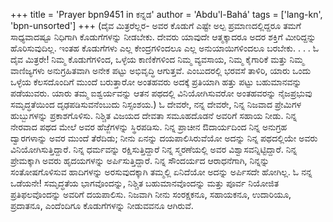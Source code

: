 +++
title = 'Prayer bpn9451 in ಕನ್ನಡ'
author = 'Abdu'l-Bahá'
tags = ['lang-kn', 'bpn-unsorted']
+++
(ದೈವ ಮಿತ್ರರೆಲ್ಲರ- ಅವರ ಕೊಡುಗೆ ಎಷ್ಟೇ ಅಲ್ಪ ಪ್ರಮಾಣದಲ್ಲಿದ್ದರೂ ತಮಗೆ ಸಾಧ್ಯವಾದಷ್ಟೂ ನಿಧಿಗಾಗಿ ಕೊಡುಗೆಗಳನ್ನು ನೀಡಬೇಕು. ದೇವರು ಯಾವುದೇ ಆತ್ಮಕ್ಕಾದರೂ ಅದರ ಶಕ್ತಿಗೆ ಮೀರಿದ್ದನ್ನು ಹೊರಿಸುವುದಿಲ್ಲ.  ಇಂತಹ ಕೊಡುಗೆಗಳು ಎಲ್ಲ ಕೇಂದ್ರಗಳಿಂದಲೂ ಎಲ್ಲ ಅನುಯಾಯಿಗಳಿಂದಲೂ ಬರಬೇಕು. . . . ಓ ದೈವ ಮಿತ್ರರೇ! ನಿಮ್ಮ ಕೊಡುಗೆಗಳಿಂದ, ಒಳ್ಳೆಯ ಕಾಣಿಕೆಗಳಿಂದ ನಿಮ್ಮ ವ್ಯವಸಾಯ, ನಿಮ್ಮ ಕೈಗಾರಿಕೆ ಮತ್ತು ನಿಮ್ಮ ವಾಣಿಜ್ಯಗಳು ಅನುಗ್ರಹಿತವಾಗಿ ಅನೇಕ ಪಟ್ಟು ಅಭಿವೃದ್ಧಿ ಆಗುತ್ತವೆ.  ಎಂಬುದರಲ್ಲಿ ಭರವಸೆ ತಾಳಿರಿ, ಯಾರು ಒಂದು ಒಳ್ಳೆಯ ಕೆಲಸದೊಂದಿಗೆ ಮುಂದೆ ಬರುತ್ತಾರೋ ಅಂತಹವರು ಅದಕ್ಕೆ ಪ್ರತಿಯಾಗಿ ಹತ್ತು ಪಟ್ಟು ಬಹುಮಾನವನ್ನು ಪಡೆಯುವರು.  ಯಾರು ತಮ್ಮ ಐಶ್ವರ್ಯವನ್ನು ಆತನ ಪಥದಲ್ಲಿ ವಿನಿಯೋಗಿಸುವರೋ ಅಂತಹವರನ್ನು ನೈಜಪ್ರಭುವು ಸಮೃದ್ಧತೆಯಿಂದ ದೃಢಪಡಿಸುವನೆಂಬುದು ನಿಸ್ಸಂಶಯ.)
ಓ ದೇವರೇ, ನನ್ನ ದೇವರೇ, ನಿನ್ನ ನಿಜವಾದ ಪ್ರೇಮಿಗಳ ಹುಬ್ಬುಗಳನ್ನು ಪ್ರಕಾಶಗೊಳಿಸು. ನಿಶ್ಚಿತ ವಿಜಯದ ದೇವತಾ ಸಮೂಹದೊಡನೆ ಅವರಿಗೆ ಸಹಾಯ ನೀಡು.  ನಿನ್ನ ನೇರವಾದ ಪಥದ ಮೇಲೆ ಅವರ ಹೆಜ್ಜೆಗಳನ್ನು ಸ್ಥಿರಪಡಿಸು.  ನಿನ್ನ ಪ್ರಾಚೀನ ಔದಾರ್ಯದಿಂದ ನಿನ್ನ ಅನುಗ್ರಹ ದ್ವಾರಗಳಾನ್ನು ಅವರ ಮುಂದೆ ತೆರೆದಿಡು; ನೀನು ಏನನ್ನು ದಯಪಾಲಿಸಿರುವೆಯೋ ಅದನ್ನು ನಿನ್ನ ಪಥದಲ್ಲಿಯೇ ಅವರು ವಿನಿಯೋಗಿಸುತ್ತಿದ್ದಾರೆ.  ನಿನ್ನ ಧರ್ಮವನ್ನು ರಕ್ಷಿಸುತ್ತಿದ್ದಾರೆ ನಿನ್ನ ಸ್ಮರಣೆಯಲ್ಲಿ ಅವರ ವಿಶ್ವಾಸವನ್ನಿಟ್ಟಿದ್ದಾರೆ.  ನಿನ್ನ ಪ್ರೇಮಕ್ಕಾಗಿ ಅವರು ಹೃದಯಗಳನ್ನು ಅರ್ಪಿಸುತ್ತಿದ್ದಾರೆ.  ನಿನ್ನ ಸೌಂದರ್ಯದ ಆರಾಧನೆಗಾಗಿ, ನಿನ್ನನ್ನು ಸಂತೋಷಗೊಳಿಸುವ ಹಾದಿಗಳನ್ನು ಅರಸುವುದಕ್ಕಾಗಿ ತಮ್ಮಲ್ಲಿ ಏನಿದೆಯೋ ಅದನ್ನು ಅರ್ಪಿಸದೇ ಹೋಗಿಲ್ಲ.
ಓ ನನ್ನ ಒಡೆಯನೇ! ಸಮೃದ್ಧತೆಯ ಭಾಗವೊಂದನ್ನು, ನಿಶ್ಚಿತ ಬಹುಮಾನವೊಂದನ್ನು ಮತ್ತು ಪೂರ್ವ ನಿಯೋಜಿತ ಪ್ರತಿಫಲವೊಂದನ್ನು ಅವರಿಗೆ ದಯಪಾಲಿಸು.  ನಿಜವಾಗಿ ನೀನು ಸಂರಕ್ಷಕನೂ, ಸಹಾಯಕನೂ, ಉದಾರಿಯೂ, ಪ್ರದಾತನೂ, ಎಂದೆಂದಿಗೂ ಕೊಡುಗೆಗಳನ್ನು ನೀಡುವವನೂ ಆಗಿರುವೆ.
